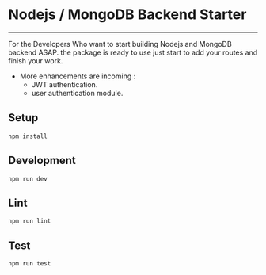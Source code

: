 # Nodejs / MongoDB Backend Starter

---

For the Developers Who want to start building Nodejs and MongoDB backend ASAP. the package is ready to use just start to add your routes and finish your work.

* More enhancements are incoming :
    * JWT authentication.
    * user authentication module.

## Setup

```
npm install
```

## Development

```
npm run dev
```

## Lint

```
npm run lint
```

## Test

```
npm run test
```